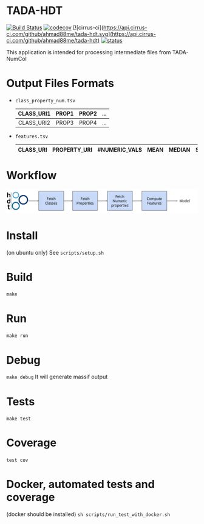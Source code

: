 # TADA-HDT
[![Build Status](https://semaphoreci.com/api/v1/ahmad88me/tada-hdt/branches/master/badge.svg)](https://semaphoreci.com/ahmad88me/tada-hdt)
[![codecov](https://codecov.io/gh/ahmad88me/TADA-HDT/branch/master/graph/badge.svg)](https://codecov.io/gh/ahmad88me/TADA-HDT)
[![cirrus-ci](https://api.cirrus-ci.com/github/ahmad88me/tada-hdt.svg](https://api.cirrus-ci.com/github/ahmad88me/tada-hdt)
[![status](https://img.shields.io/badge/status-under%20development-ff69b4.svg)](https://github.com/ahmad88me/tada-hdt)


This application is intended for processing intermediate files from TADA-NumCol


# Output Files Formats
* `class_property_num.tsv`

    | CLASS_URI1 | PROP1 | PROP2 | ... |
    | :--------: | :---: | :---: | :-: |
    | CLASS_URI2 | PROP3 | PROP4 | ... |

* `features.tsv`

    | CLASS_URI | PROPERTY_URI | #NUMERIC_VALS | MEAN | MEDIAN | STD |
    | :-------: | :----------: | :-----------: | :--: | :----: | :-: | 

# Workflow
![alt text](workflow.svg)   

# Install
(on ubuntu only) See `scripts/setup.sh` 

# Build
`make`


# Run
`make run`

# Debug
`make debug`
It will generate massif output

# Tests
`make test`

# Coverage
`test cov`

# Docker, automated tests and coverage
(docker should be installed)
`sh scripts/run_test_with_docker.sh`
